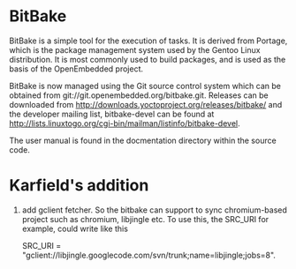 BitBake
=======

BitBake is a simple tool for the execution of tasks. It is derived from Portage, which is the package management system used by the Gentoo Linux distribution. It is most commonly used to build packages, and is used as the basis of the OpenEmbedded project.

BitBake is now managed using the Git source control system which can be obtained from git://git.openembedded.org/bitbake.git. Releases can be downloaded from http://downloads.yoctoproject.org/releases/bitbake/ and the developer mailing list, bitbake-devel can be found at http://lists.linuxtogo.org/cgi-bin/mailman/listinfo/bitbake-devel.

The user manual is found in the docmentation directory within the source code.

Karfield's addition
===================

1. add gclient fetcher. So the bitbake can support to sync chromium-based project such as chromium, libjingle etc.
   To use this, the SRC_URI for example, could write like this

      SRC_URI = "gclient://libjingle.googlecode.com/svn/trunk;name=libjingle;jobs=8".
